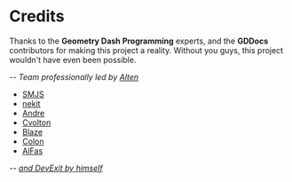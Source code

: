 # Credits

Thanks to the **Geometry Dash Programming** experts, and the **GDDocs** contributors for making this project a reality. Without you guys, this project wouldn't have even been possible.

*-- Team professionally led by [Alten](https://github.com/Altenhh)*
- [SMJS](https://github.com/SMJSGaming)
- [nekit](https://github.com/nekitdev)
- [Andre](https://github.com/AndreNIH)
- [Cvolton](https://github.com/Cvolton)
- [Blaze](https://github.com/13laze)
- [Colon](https://github.com/GDColon)
- [AlFas](https://github.com/AlFasGD)

*-- [and DevExit by himself](https://github.com/DePianoman)*